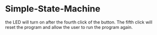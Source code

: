 # Simple-State-Machine
the LED will turn on after the fourth click of the button. The fifth click will reset the program and allow the user to run the program again.
